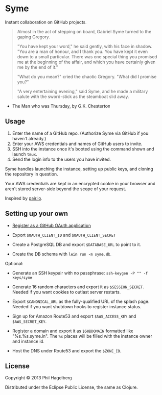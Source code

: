 # Syme

Instant collaboration on GitHub projects.

> Almost in the act of stepping on board, Gabriel Syme turned to the gaping Gregory.
>
> "You have kept your word," he said gently, with his face in shadow.
> "You are a man of honour, and I thank you. You have kept it even down
> to a small particular. There was one special thing you promised me at
> the beginning of the affair, and which you have certainly given me by
> the end of it."
> 
> "What do you mean?" cried the chaotic Gregory. "What did I promise you?"
> 
> "A very entertaining evening," said Syme, and he made a military
> salute with the sword-stick as the steamboat slid away.

- The Man who was Thursday, by G.K. Chesterton

## Usage

1. Enter the name of a GitHub repo.
   (Authorize Syme via GitHub if you haven't already.)
2. Enter your AWS credentials and names of GitHub users to invite.
4. SSH into the instance once it's booted using the command shown and launch `tmux`.
5. Send the login info to the users you have invited.

Syme handles launching the instance, setting up public keys, and
cloning the repository in question.

Your AWS credentials are kept in an encrypted cookie in your browser
and aren't stored server-side beyond the scope of your request.

Inspired by [pair.io](http://pair.io).

## Setting up your own

* [Register as a GitHub OAuth application](https://github.com/settings/applications/new)

* Export `$OAUTH_CLIENT_ID` and `$OAUTH_CLIENT_SECRET`

* Create a PostgreSQL DB and export `$DATABASE_URL` to point to it.

* Create the DB schema with `lein run -m syme.db`.

Optional:

* Generate an SSH keypair with no passphrase: `ssh-keygen -P "" -f keys/syme`

* Generate 16 random characters and export it as `$SESSION_SECRET`.
  Needed if you want cookies to outlast server restarts.

* Export `$CANONICAL_URL` as the fully-qualified URL of the splash page.
  Needed if you want shutdown hooks to register instance status.

* Sign up for Amazon Route53 and export `$AWS_ACCESS_KEY` and `$AWS_SECRET_KEY`.

* Register a domain and export it as `$SUBDOMAIN` formatted like
  "%s.%s.syme.in". The `%s` places will be filled with the instance
  owner and instance id.

* Host the DNS under Route53 and export the `$ZONE_ID`.

## License

Copyright © 2013 Phil Hagelberg

Distributed under the Eclipse Public License, the same as Clojure.
